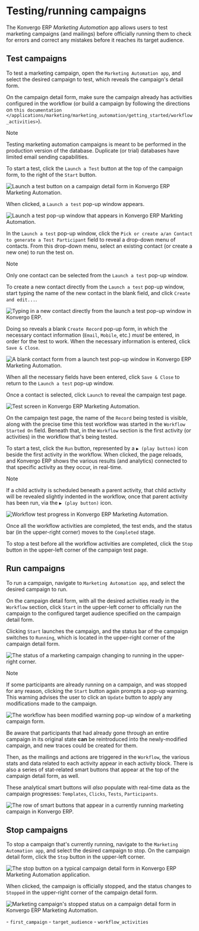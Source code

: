# Testing/running campaigns

The Konvergo ERP *Marketing Automation* app allows users to test marketing
campaigns (and mailings) before officially running them to check for
errors and correct any mistakes before it reaches its target audience.

## Test campaigns

To test a marketing campaign, open the `Marketing Automation app`, and
select the desired campaign to test, which reveals the campaign's detail
form.

On the campaign detail form, make sure the campaign already has
activities configured in the workflow (or build a campaign by following
the directions on `this documentation
</applications/marketing/marketing_automation/getting_started/workflow_activities>`).

> [!NOTE]
> Testing marketing automation campaigns is meant to be performed in the
> production version of the database. Duplicate (or trial) databases
> have limited email sending capabilities.

To start a test, click the `Launch a Test` button at the top of the
campaign form, to the right of the `Start` button.

<img src="testing_running/launch-test.png" class="align-center"
alt="Launch a test button on a campaign detail form in Konvergo ERP Marketing Automation." />

When clicked, a `Launch a test` pop-up window appears.

<img src="testing_running/launch-test-popup-window.png"
class="align-center"
alt="Launch a test pop-up window that appears in Konvergo ERP Markting Automation." />

In the `Launch a test` pop-up window, click the
`Pick or create a/an Contact to
generate a Test Participant` field to reveal a drop-down menu of
contacts. From this drop-down menu, select an existing contact (or
create a new one) to run the test on.

> [!NOTE]
> Only one contact can be selected from the `Launch a test` pop-up
> window.

To create a new contact directly from the `Launch a test` pop-up window,
start typing the name of the new contact in the blank field, and click
`Create and edit...`.

<img src="testing_running/new-contact-from-launch-test-popup.png"
class="align-center"
alt="Typing in a new contact directly from the launch a test pop-up window in Konvergo ERP." />

Doing so reveals a blank `Create Record` pop-up form, in which the
necessary contact information (`Email`, `Mobile`, etc.) *must* be
entered, in order for the test to work. When the necessary information
is entered, click `Save & Close`.

<img src="testing_running/blank-contact-form.png" class="align-center"
alt="A blank contact form from a launch test pop-up window in Konvergo ERP Marketing Automation." />

When all the necessary fields have been entered, click `Save & Close` to
return to the `Launch a test` pop-up window.

Once a contact is selected, click `Launch` to reveal the campaign test
page.

<img src="testing_running/test-screen.png" class="align-center"
alt="Test screen in Konvergo ERP Marketing Automation." />

On the campaign test page, the name of the `Record` being tested is
visible, along with the precise time this test workflow was started in
the `Workflow Started On` field. Beneath that, in the `Workflow` section
is the first activity (or activities) in the workflow that's being
tested.

To start a test, click the `Run` button, represented by a
`▶️ (play button)` icon beside the first activity in the workflow. When
clicked, the page reloads, and Konvergo ERP shows the various results (and
analytics) connected to that specific activity as they occur, in
real-time.

> [!NOTE]
> If a child activity is scheduled beneath a parent activity, that child
> activity will be revealed slightly indented in the workflow, once that
> parent activity has been run, via the `▶️
> (play button)` icon.

<img src="testing_running/workflow-test-progress.png"
class="align-center"
alt="Workflow test progress in Konvergo ERP Marketing Automation." />

Once all the workflow activities are completed, the test ends, and the
status bar (in the upper-right corner) moves to the `Completed` stage.

To stop a test before all the workflow activities are completed, click
the `Stop` button in the upper-left corner of the campaign test page.

## Run campaigns

To run a campaign, navigate to `Marketing Automation app`, and select
the desired campaign to run.

On the campaign detail form, with all the desired activities ready in
the `Workflow` section, click `Start` in the upper-left corner to
officially run the campaign to the configured target audience specified
on the campaign detail form.

Clicking `Start` launches the campaign, and the status bar of the
campaign switches to `Running`, which is located in the upper-right
corner of the campaign detail form.

<img src="testing_running/campaign-running-status.png"
class="align-center"
alt="The status of a marketing campaign changing to running in the upper-right corner." />

> [!NOTE]
> If some participants are already running on a campaign, and was
> stopped for any reason, clicking the `Start` button again prompts a
> pop-up warning. This warning advises the user to click an `Update`
> button to apply any modifications made to the campaign.
>
> <img src="testing_running/workflow-modification-warning.png"
> class="align-center"
> alt="The workflow has been modified warning pop-up window of a marketing campaign form." />
>
> Be aware that participants that had already gone through an entire
> campaign in its original state **can** be reintroduced into the
> newly-modified campaign, and new traces could be created for them.

Then, as the mailings and actions are triggered in the `Workflow`, the
various stats and data related to each activity appear in each activity
block. There is also a series of stat-related smart buttons that appear
at the top of the campaign detail form, as well.

These analytical smart buttons will *also* populate with real-time data
as the campaign progresses: `Templates`, `Clicks`, `Tests`,
`Participants`.

<img src="testing_running/campaign-smart-buttons.png"
class="align-center"
alt="The row of smart buttons that appear in a currently running marketing campaign in Konvergo ERP." />

## Stop campaigns

To stop a campaign that's currently running, navigate to the
`Marketing Automation
app`, and select the desired campaign to stop. On the campaign detail
form, click the `Stop` button in the upper-left corner.

<img src="testing_running/stop-button-campaign-form.png"
class="align-center"
alt="The stop button on a typical campaign detail form in Konvergo ERP Marketing Automation application." />

When clicked, the campaign is officially stopped, and the status changes
to `Stopped` in the upper-right corner of the campaign detail form.

<img src="testing_running/campaign-stopped-status-bar.png"
class="align-center"
alt="Marketing campaign&#39;s stopped status on a campaign detail form in Konvergo ERP Marketing Automation." />

<div class="seealso">

\- `first_campaign` - `target_audience` - `workflow_activities`

</div>
